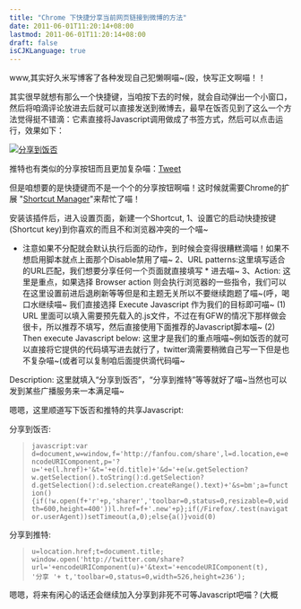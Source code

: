```yaml
---
title: "Chrome 下快捷分享当前网页链接到微博的方法"
date: 2011-06-01T11:20:14+08:00
lastmod: 2011-06-01T11:20:14+08:00
draft: false
isCJKLanguage: true
---
```


www,其实好久米写博客了各种发现自己犯懒啊喵~(殴，快写正文啊喵！！

其实很早就想有那么一个快捷键，当咱按下去的时候，就会自动弹出一个小窗口，然后将咱滴评论放进去后就可以直接发送到微博去，最早在饭否见到了这么一个方法觉得挺不错滴：它素直接将Javascript调用做成了书签方式，然后可以点击运行，效果如下：

<a href="#" onclick="javascript:var d=document,w=window,f='http://fanfou.com/share',l=d.location,e=encodeURIComponent,p='?u='+e(l.href)+'&t='+e(d.title)+'&d='+e(w.getSelection?w.getSelection().toString():d.getSelection?d.getSelection():d.selection.createRange().text)+'&s=bm';a=function(){if(!w.open(f+'r'+p,'sharer','toolbar=0,status=0,resizable=0,width=600,height=400'))l.href=f+'.new'+p};if(/Firefox/.test(navigator.userAgent))setTimeout(a,0);else{a()}void(0); return false;"><img src="http://static.fanfou.com/img/share_button.gif" alt="分享到饭否" /></a>

推特也有类似的分享按钮而且更加复杂喵：<a href="http://twitter.com/share" class="twitter-share-button" data-count="horizontal" data-via="Kouga_">Tweet</a><script type="text/javascript" src="http://platform.twitter.com/widgets.js"></script>

但是咱想要的是快捷键而不是一个个的分享按钮啊喵！这时候就需要Chrome的扩展 "<a href="https://chrome.google.com/webstore/detail/mgjjeipcdnnjhgodgjpfkffcejoljijf">Shortcut Manager</a>"来帮忙了喵！

安装该插件后，进入设置页面，新建一个Shortcut,
1、设置它的启动快捷按键(Shortcut key)到你喜欢的而且不和浏览器冲突的一个喵~
* 注意如果不分配就会默认执行后面的动作，到时候会变得很糟糕滴喵！如果不想启用脚本就点上面那个Disable禁用了喵~
2、URL patterns:这里填写适合的URL匹配，我们想要分享任何一个页面就直接填写 * 进去喵~
3、Action: 这里是重点，如果选择 Browser action 则会执行浏览器的一些指令，我们可以在这里设置前进后退刷新等等但是和主题无关所以不要继续跑题了喵~(呼，喝口水继续喵~
我们直接选择 Execute Javascript 作为我们的目标即可喵~
(1) URL 里面可以填入需要预先载入的.js文件，不过在有GFW的情况下那样做会很卡，所以推荐不填写，然后直接使用下面推荐的Javascript脚本喵~
(2) Then execute Javascript below:
这里才是我们的重点哦喵~例如饭否的就可以直接将它提供的代码填写进去就行了，twitter滴需要稍微自己写一下但是也不复杂喵~(或者可以复制咱后面提供滴代码喵~

Description:	 这里就填入“分享到饭否”，“分享到推特”等等就好了喵~当然也可以发到某些广播服务来一本满足喵~

嗯嗯，这里顺道写下饭否和推特的共享Javascript:

分享到饭否:
<blockquote><code>javascript:var d=document,w=window,f='http://fanfou.com/share',l=d.location,e=encodeURIComponent,p='?u='+e(l.href)+'&t='+e(d.title)+'&d='+e(w.getSelection?w.getSelection().toString():d.getSelection?d.getSelection():d.selection.createRange().text)+'&s=bm';a=function(){if(!w.open(f+'r'+p,'sharer','toolbar=0,status=0,resizable=0,width=600,height=400'))l.href=f+'.new'+p};if(/Firefox/.test(navigator.userAgent))setTimeout(a,0);else{a()}void(0)</code>
</blockquote>

分享到推特:
<blockquote><code>u=location.href;t=document.title;
window.open('http://twitter.com/share?url='+encodeURIComponent(u)+'&text='+encodeURIComponent(t),
'分享 '+ t,'toolbar=0,status=0,width=526,height=236');</code></blockquote>

嗯嗯，将来有闲心的话还会继续加入分享到非死不可等Javascript吧喵？(大概